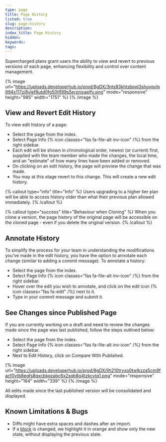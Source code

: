 ```yaml
---
type: page
title: Page History
listed: true
slug: page-history
description: 
index_title: Page History
hidden: 
keywords: 
tags: 
---
```


Supercharged plans grant users the ability to view and revert to previous versions of each page, enhancing flexibility and control over content management.

{% image url="https://uploads.developerhub.io/prod/8gDX/3nts83khtsbpql3shuyqvlp994x117zi8vlef8utd0fg50tlf89s5erzniyaelfv.png" mode="responsive" height="985" width="1751" %}
{% /image %}

## View and Revert Edit History

To view edit history of a page:

- Select the page from the index.
- Select Page Info {% icon classes="fas fa-file-alt inv-icon" /%} from the right sidebar.
- Each edit will be shown in chronological order, newest (or current) first, supplied with the team member who made the changes, the local time, and an "estimate" of how many lines have been added or removed.
- On clicking on an edit history, the page will preview the change that was made.
- You may at this stage revert to this change. This will create a new edit history.

{% callout type="info" title="Info" %}
Users upgrading to a higher tier plan will be able to access history older than what their previous plan allowed immediately.
{% /callout %}

{% callout type="success" title="Behaviour when Cloning" %}
When you clone a version, the page history of the original page will be accessible on the cloned page - even if you delete the original version.
{% /callout %}

## Annotate History

To simplify the process for your team in understanding the modifications you’ve made in the edit history, you have the option to annotate each change (similar to adding a commit message). To annotate a history:

- Select the page from the index.
- Select Page Info {% icon classes="fas fa-file-alt inv-icon" /%} from the right sidebar.
- Hover over the edit you wish to annotate, and click on the edit icon {% icon classes="fas fa-edit" /%} next to it.
- Type in your commit message and submit it.

## See Changes since Published Page

If you are currently working on a draft and need to review the changes made since the page was last published, follow the steps outlined below:

- Select the page from the index.
- Select Page Info {% icon classes="fas fa-file-alt inv-icon" /%} from the right sidebar.
- Next to Edit History, click on Compare With Published.

{% image url="https://uploads.developerhub.io/prod/8gDX/llh210trvxo0twlkzza5cm9facf0vtb8egfs8qxcbkgzabc6x2xqb8q4tzkcvtq1.png" mode="responsive" height="164" width="339" %}
{% /image %}

All edits made since the last published version will be consolidated and displayed.

## Known Limitations & Bugs

- Diffs might have extra spaces and dashes after an import.
- If a [block](/support-center/blocks) is changed, we highlight it in orange and show only the new state, without displaying the previous state.